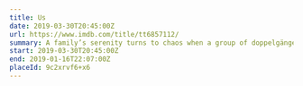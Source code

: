 ```yaml
---
title: Us
date: 2019-03-30T20:45:00Z
url: https://www.imdb.com/title/tt6857112/
summary: A family’s serenity turns to chaos when a group of doppelgängers begins to terrorize them.
start: 2019-03-30T20:45:00Z
end: 2019-01-16T22:07:00Z
placeId: 9c2xrvf6+x6
---
```

